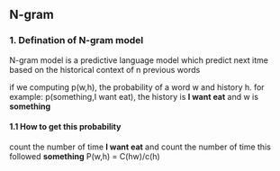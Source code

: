 ## N-gram
### 1. Defination of N-gram model
N-gram model is a predictive language model which predict next itme based on the historical context of n previous words

if we computing p(w,h), the probability of a word w and history h. for example: p(something,I want eat), the history is **I want eat** and w is **something**

#### 1.1 How to get this probability
count the number of time **I want eat** and count the number of time this followed **something**
P(w,h) = C(hw)/c(h)
